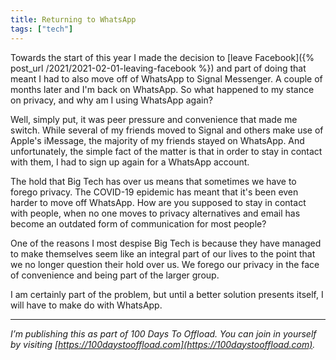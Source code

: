 ```yaml
---
title: Returning to WhatsApp
tags: ["tech"]
---
```


Towards the start of this year I made the decision to [leave Facebook]({% post_url /2021/2021-02-01-leaving-facebook %}) and part of doing that meant I had to also move off of WhatsApp to Signal Messenger. A couple of months later and I'm back on WhatsApp. So what happened to my stance on privacy, and why am I using WhatsApp again?

Well, simply put, it was peer pressure and convenience that made me switch. While several of my friends moved to Signal and others make use of Apple's iMessage, the majority of my friends stayed on WhatsApp. And unfortunately, the simple fact of the matter is that in order to stay in contact with them, I had to sign up again for a WhatsApp account.

The hold that Big Tech has over us means that sometimes we have to forego privacy. The COVID-19 epidemic has meant that it's been even harder to move off WhatsApp. How are you supposed to stay in contact with people, when no one moves to privacy alternatives and email has become an outdated form of communication for most people?

One of the reasons I most despise Big Tech is because they have managed to make themselves seem like an integral part of our lives to the point that we no longer question their hold over us. We forego our privacy in the face of convenience and being part of the larger group.

I am certainly part of the problem, but until a better solution presents itself, I will have to make do with WhatsApp.

-----

*I’m publishing this as part of 100 Days To Offload. You can join in yourself by visiting [https://100daystooffload.com](https://100daystooffload.com).*
